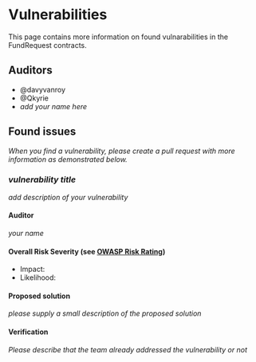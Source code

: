 # Vulnerabilities

This page contains more information on found vulnarabilities in the FundRequest contracts.


## Auditors
* @davyvanroy
* @Qkyrie
* *add your name here*


## Found issues
*When you find a vulnerability, please create a pull request with more information as demonstrated below.*

### *vulnerability title*
*add description of your vulnerability*

#### Auditor
*your name*

#### Overall Risk Severity (see [OWASP Risk Rating](https://www.owasp.org/index.php/OWASP_Risk_Rating_Methodology))
* Impact: 
* Likelihood: 

#### Proposed solution
*please supply a small description of the proposed solution*

#### Verification
*Please describe that the team already addressed the vulnerability or not*


